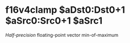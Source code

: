 # f16v4clamp $aDst0:Dst0+1 $aSrc0:Src0+1 $aSrc1

*Half-precision* floating-point vector min-of-maximum
